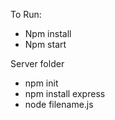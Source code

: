 To Run:
* Npm install
* Npm start

Server folder
* npm init
* npm install express
* node filename.js
